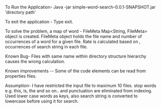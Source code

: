 To Run the Application- 
Java -jar simple-word-search-0.0.1-SNAPSHOT.jar 'directory path'

To exit the application - Type exit. 

To solve the problem, a map of word - FileMeta Map<String, FileMeta> object is created.
FileMeta object holds the file name and number of occurrences of a word for a given file.
Rate is calculated based on , occurrences of search string in each file.  

Known Bug-
Files with same name within directory structure hierarchy causes the wrong calculation.

Known improvements
-- Some of the code elements can be read from properties files.   


Assumption-
I have restricted the input file to maximum 10 files. 
stop words e.g. this, is, the and so on.. and punctuation are eliminated from indexing. 
Used lower case words as keys, also search string is converted to lowercase before using it for search.

